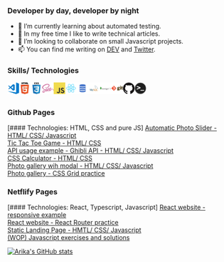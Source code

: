 ### Developer by day, developer by night

- 🔭 I’m currently learning about automated testing.
- 🌱 In my free time I like to write technical articles.
- 👯 I’m looking to collaborate on small Javascript projects.
- 📫 You can find me writing on [DEV](https://dev.to/arikaturika) and [Twitter](https://twitter.com/ArikaAlt).

### Skills/ Technologies

<img align="left" alt="Visual Studio Code" width="26px" src="https://raw.githubusercontent.com/github/explore/80688e429a7d4ef2fca1e82350fe8e3517d3494d/topics/visual-studio-code/visual-studio-code.png" />
<img align="left" alt="HTML5" width="26px" src="https://raw.githubusercontent.com/github/explore/80688e429a7d4ef2fca1e82350fe8e3517d3494d/topics/html/html.png" />
<img align="left" alt="CSS3" width="26px" src="https://raw.githubusercontent.com/github/explore/80688e429a7d4ef2fca1e82350fe8e3517d3494d/topics/css/css.png" />
<img align="left" alt="Sass" width="26px" src="https://raw.githubusercontent.com/github/explore/80688e429a7d4ef2fca1e82350fe8e3517d3494d/topics/sass/sass.png" />
<img align="left" alt="JavaScript" width="26px" src="https://raw.githubusercontent.com/github/explore/80688e429a7d4ef2fca1e82350fe8e3517d3494d/topics/javascript/javascript.png"/>
<img align="left" alt="React" width="26px" src="https://raw.githubusercontent.com/github/explore/80688e429a7d4ef2fca1e82350fe8e3517d3494d/topics/react/react.png" />
<img align="left" alt="SQL" width="26px" src="https://raw.githubusercontent.com/github/explore/80688e429a7d4ef2fca1e82350fe8e3517d3494d/topics/sql/sql.png" />
<img align="left" alt="MySQL" width="26px" src="https://raw.githubusercontent.com/github/explore/80688e429a7d4ef2fca1e82350fe8e3517d3494d/topics/mysql/mysql.png" />
<img align="left" alt="MongoDB" width="26px" src="https://raw.githubusercontent.com/github/explore/80688e429a7d4ef2fca1e82350fe8e3517d3494d/topics/mongodb/mongodb.png" />
<img align="left" alt="Git" width="26px" src="https://raw.githubusercontent.com/github/explore/80688e429a7d4ef2fca1e82350fe8e3517d3494d/topics/git/git.png" />
<img align="left" alt="GitHub" width="26px" src="https://raw.githubusercontent.com/github/explore/78df643247d429f6cc873026c0622819ad797942/topics/github/github.png" />
<img align="left" alt="Terminal" width="26px" src="https://raw.githubusercontent.com/github/explore/80688e429a7d4ef2fca1e82350fe8e3517d3494d/topics/terminal/terminal.png" />
<br/>
<br/>

### Github Pages
[#### Technologies: HTML, CSS and pure JS]
[Automatic Photo Slider - HTML/ CSS/ Javascript](https://ari-o-alt.github.io/javascript_photo_slider/)<br/>
[Tic Tac Toe Game - HTML/ CSS](https://ari-o-alt.github.io/tic_tac_toe/)<br/>
[API usage example - Ghibli API - HTML/ CSS/ Javascript](https://ari-o-alt.github.io/API_usage_example_ghibli/)<br/>
[CSS Calculator - HTML/ CSS](https://ari-o-alt.github.io/HTML-CSS_calculator/)<br/>
[Photo gallery wih modal - HTML/ CSS/ Javascript](https://ari-o-alt.github.io/Photo_gallery_with_modal/)<br/>
[Photo gallery - CSS Grid practice](https://ari-o-alt.github.io/Photo_gallery_CSS_Grid/)

### Netflify Pages
[#### Technologies: React, Typescript, Javascript]
[React website - responsive example](https://pedantic-heyrovsky-5be9ce.netlify.app/)<br/>
[React website - React Router practice](https://pensive-allen-e2d7eb.netlify.app/)<br/>
[Static Landing Page - HMTL/ CSS/ Javascript](https://condescending-saha-4e35ec.netlify.app/)<br/> 
[(WOP) Javascript exercises and solutions](https://peaceful-johnson-bd9090.netlify.app/)<br/>


[![Arika's GitHub stats](https://github-readme-stats.vercel.app/api?username=Ari-O-Alt)](https://github.com/anuraghazra/github-readme-stats)


